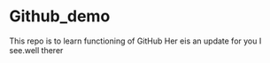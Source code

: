 # Github_demo
This repo is to learn functioning of GitHub
Her eis an update for you I see.well therer
